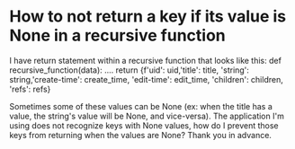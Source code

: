 
# How to not return a key if its value is None in a recursive function

I have return statement within a recursive function that looks like this:
def recursive_function(data):
....
return {f'uid': uid,'title': title, 'string': string,'create-time': create_time, 'edit-time': edit_time, 'children': children, 'refs': refs}

Sometimes some of these values can be None (ex: when the title has a value, the string's value will be None, and vice-versa). The application I'm using does not recognize keys with None values, how do I prevent those keys from returning when the values are None?
Thank you in advance.

        
